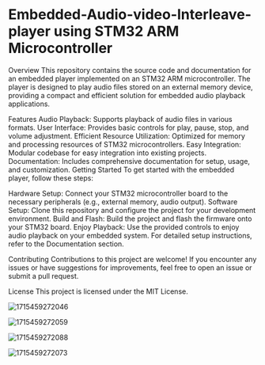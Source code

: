 # Embedded-Audio-video-Interleave-player using STM32 ARM Microcontroller
Overview
This repository contains the source code and documentation for an embedded player implemented on an STM32 ARM microcontroller. The player is designed to play audio files stored on an external memory device, providing a compact and efficient solution for embedded audio playback applications.

Features
Audio Playback: Supports playback of audio files in various formats.
User Interface: Provides basic controls for play, pause, stop, and volume adjustment.
Efficient Resource Utilization: Optimized for memory and processing resources of STM32 microcontrollers.
Easy Integration: Modular codebase for easy integration into existing projects.
Documentation: Includes comprehensive documentation for setup, usage, and customization.
Getting Started
To get started with the embedded player, follow these steps:

Hardware Setup: Connect your STM32 microcontroller board to the necessary peripherals (e.g., external memory, audio output).
Software Setup: Clone this repository and configure the project for your development environment.
Build and Flash: Build the project and flash the firmware onto your STM32 board.
Enjoy Playback: Use the provided controls to enjoy audio playback on your embedded system.
For detailed setup instructions, refer to the Documentation section.

Contributing
Contributions to this project are welcome! If you encounter any issues or have suggestions for improvements, feel free to open an issue or submit a pull request.

License 
This project is licensed under the MIT License.


![1715459272046](https://github.com/deep002993/Embedded-Audio-video-Interleave-player/assets/36511732/8955c853-3e57-434a-973a-591e5e8e3e13)


![1715459272059](https://github.com/deep002993/Embedded-Audio-video-Interleave-player/assets/36511732/c62c98ce-c468-4994-8a05-fa3cc3712a43)


![1715459272088](https://github.com/deep002993/Embedded-Audio-video-Interleave-player/assets/36511732/241ce99e-1ef1-4bdd-a967-f77f5132b943)


![1715459272073](https://github.com/deep002993/Embedded-Audio-video-Interleave-player/assets/36511732/fd8c951b-1137-4840-bf27-7400c84d16e0)

